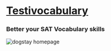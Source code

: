 # [Testivocabulary](http://sat-vocab.herokuapp.com/)
### Better your SAT Vocabulary skills

![dogstay homepage](https://raw.githubusercontent.com/Dodie324/testive/master/app/assets/images/screensht.jpg)

